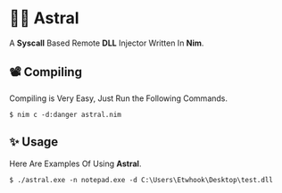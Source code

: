 
# 🌟💉 Astral
A **Syscall** Based Remote **DLL** Injector Written In **Nim**. 
## 📽️ Compiling
Compiling is Very Easy, Just Run the Following Commands.
```
$ nim c -d:danger astral.nim
```

## ✨ Usage
Here Are Examples Of Using **Astral**.

```
$ ./astral.exe -n notepad.exe -d C:\Users\Etwhook\Desktop\test.dll

```